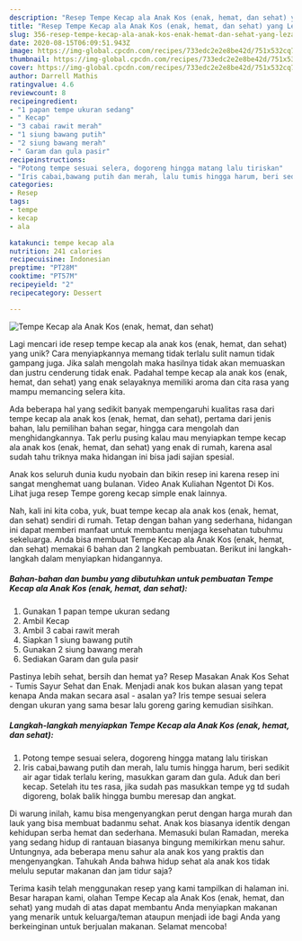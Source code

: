 ```yaml
---
description: "Resep Tempe Kecap ala Anak Kos (enak, hemat, dan sehat) yang Lezat Sekali"
title: "Resep Tempe Kecap ala Anak Kos (enak, hemat, dan sehat) yang Lezat Sekali"
slug: 356-resep-tempe-kecap-ala-anak-kos-enak-hemat-dan-sehat-yang-lezat-sekali
date: 2020-08-15T06:09:51.943Z
image: https://img-global.cpcdn.com/recipes/733edc2e2e8be42d/751x532cq70/tempe-kecap-ala-anak-kos-enak-hemat-dan-sehat-foto-resep-utama.jpg
thumbnail: https://img-global.cpcdn.com/recipes/733edc2e2e8be42d/751x532cq70/tempe-kecap-ala-anak-kos-enak-hemat-dan-sehat-foto-resep-utama.jpg
cover: https://img-global.cpcdn.com/recipes/733edc2e2e8be42d/751x532cq70/tempe-kecap-ala-anak-kos-enak-hemat-dan-sehat-foto-resep-utama.jpg
author: Darrell Mathis
ratingvalue: 4.6
reviewcount: 8
recipeingredient:
- "1 papan tempe ukuran sedang"
- " Kecap"
- "3 cabai rawit merah"
- "1 siung bawang putih"
- "2 siung bawang merah"
- " Garam dan gula pasir"
recipeinstructions:
- "Potong tempe sesuai selera, dogoreng hingga matang lalu tiriskan"
- "Iris cabai,bawang putih dan merah, lalu tumis hingga harum, beri sedikit air agar tidak terlalu kering, masukkan garam dan gula. Aduk dan beri kecap. Setelah itu tes rasa, jika sudah pas masukkan tempe yg td sudah digoreng, bolak balik hingga bumbu meresap dan angkat."
categories:
- Resep
tags:
- tempe
- kecap
- ala

katakunci: tempe kecap ala 
nutrition: 241 calories
recipecuisine: Indonesian
preptime: "PT28M"
cooktime: "PT57M"
recipeyield: "2"
recipecategory: Dessert

---
```



![Tempe Kecap ala Anak Kos (enak, hemat, dan sehat)](https://img-global.cpcdn.com/recipes/733edc2e2e8be42d/751x532cq70/tempe-kecap-ala-anak-kos-enak-hemat-dan-sehat-foto-resep-utama.jpg)

Lagi mencari ide resep tempe kecap ala anak kos (enak, hemat, dan sehat) yang unik? Cara menyiapkannya memang tidak terlalu sulit namun tidak gampang juga. Jika salah mengolah maka hasilnya tidak akan memuaskan dan justru cenderung tidak enak. Padahal tempe kecap ala anak kos (enak, hemat, dan sehat) yang enak selayaknya memiliki aroma dan cita rasa yang mampu memancing selera kita.

Ada beberapa hal yang sedikit banyak mempengaruhi kualitas rasa dari tempe kecap ala anak kos (enak, hemat, dan sehat), pertama dari jenis bahan, lalu pemilihan bahan segar, hingga cara mengolah dan menghidangkannya. Tak perlu pusing kalau mau menyiapkan tempe kecap ala anak kos (enak, hemat, dan sehat) yang enak di rumah, karena asal sudah tahu triknya maka hidangan ini bisa jadi sajian spesial.

Anak kos seluruh dunia kudu nyobain dan bikin resep ini karena resep ini sangat menghemat uang bulanan. Video Anak Kuliahan Ngentot Di Kos. Lihat juga resep Tempe goreng kecap simple enak lainnya.


Nah, kali ini kita coba, yuk, buat tempe kecap ala anak kos (enak, hemat, dan sehat) sendiri di rumah. Tetap dengan bahan yang sederhana, hidangan ini dapat memberi manfaat untuk membantu menjaga kesehatan tubuhmu sekeluarga. Anda bisa membuat Tempe Kecap ala Anak Kos (enak, hemat, dan sehat) memakai 6 bahan dan 2 langkah pembuatan. Berikut ini langkah-langkah dalam menyiapkan hidangannya.

<!--inarticleads1-->

##### Bahan-bahan dan bumbu yang dibutuhkan untuk pembuatan Tempe Kecap ala Anak Kos (enak, hemat, dan sehat):

1. Gunakan 1 papan tempe ukuran sedang
1. Ambil  Kecap
1. Ambil 3 cabai rawit merah
1. Siapkan 1 siung bawang putih
1. Gunakan 2 siung bawang merah
1. Sediakan  Garam dan gula pasir


Pastinya lebih sehat, bersih dan hemat ya? Resep Masakan Anak Kos Sehat - Tumis Sayur Sehat dan Enak. Menjadi anak kos bukan alasan yang tepat kenapa Anda makan secara asal - asalan ya? Iris tempe sesuai selera dengan ukuran yang sama besar lalu goreng garing kemudian sisihkan. 

<!--inarticleads2-->

##### Langkah-langkah menyiapkan Tempe Kecap ala Anak Kos (enak, hemat, dan sehat):

1. Potong tempe sesuai selera, dogoreng hingga matang lalu tiriskan
1. Iris cabai,bawang putih dan merah, lalu tumis hingga harum, beri sedikit air agar tidak terlalu kering, masukkan garam dan gula. Aduk dan beri kecap. Setelah itu tes rasa, jika sudah pas masukkan tempe yg td sudah digoreng, bolak balik hingga bumbu meresap dan angkat.


Di warung inilah, kamu bisa mengenyangkan perut dengan harga murah dan lauk yang bisa membuat badanmu sehat. Anak kos biasanya identik dengan kehidupan serba hemat dan sederhana. Memasuki bulan Ramadan, mereka yang sedang hidup di rantauan biasanya bingung memikirkan menu sahur. Untungnya, ada beberapa menu sahur ala anak kos yang praktis dan mengenyangkan. Tahukah Anda bahwa hidup sehat ala anak kos tidak melulu seputar makanan dan jam tidur saja? 

Terima kasih telah menggunakan resep yang kami tampilkan di halaman ini. Besar harapan kami, olahan Tempe Kecap ala Anak Kos (enak, hemat, dan sehat) yang mudah di atas dapat membantu Anda menyiapkan makanan yang menarik untuk keluarga/teman ataupun menjadi ide bagi Anda yang berkeinginan untuk berjualan makanan. Selamat mencoba!
